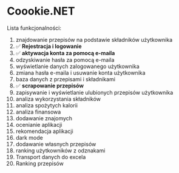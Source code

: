 ﻿# Coookie.NET
Lista funkcjonalności:
1. znajdowanie przepisów na podstawie składników
użytkownika
2. ✅ **Rejestracja i logowanie**
3. ✅ **aktywacja konta za pomocą e-maila**
4. odzyskiwanie hasła za pomocą e-maila
5. wyświetlanie danych zalogowanego użytkownika
6. zmiana hasła e-maila i usuwanie konta użytkownika
7. baza danych z przepisami i składnikami
8. ✅ **scrapowanie przepisów**
9. zapisywanie i wyświetlanie ulubionych przepisów
użytkownika
10. analiza wykorzystania składników
11. analiza spożytych kalorii
12. analiza finansowa
13. dodawanie znajomych
14. ocenianie aplikacji
15. rekomendacja aplikacji
16. dark mode
17. dodawanie własnych przepisów
18. ranking użytkowników z odznakami
19. Transport danych do excela
20. Ranking przepisów

